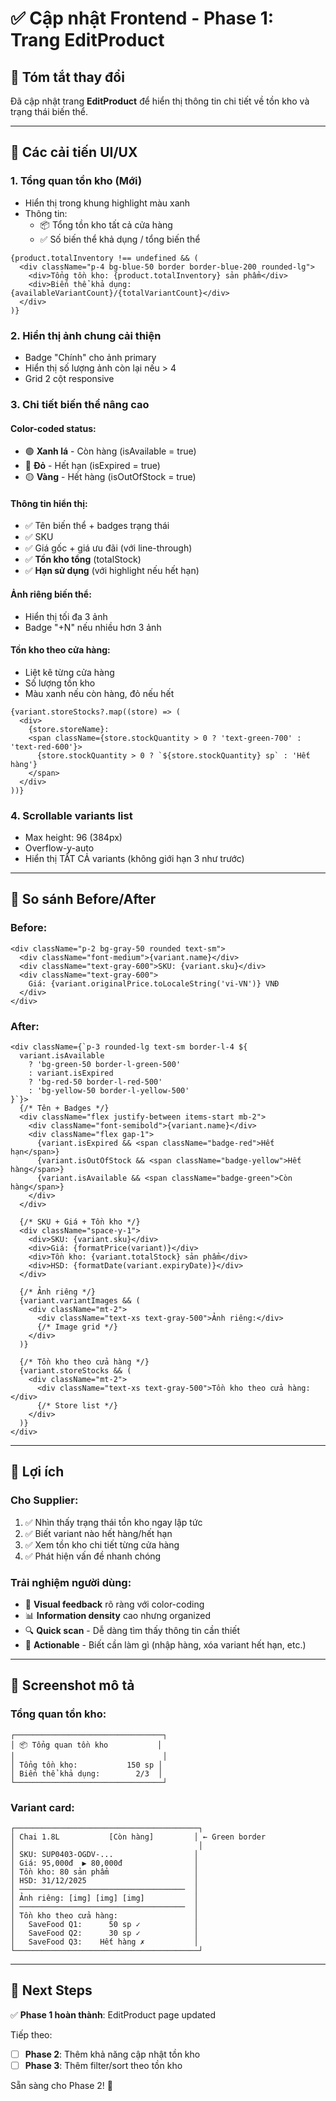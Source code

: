 # ✅ Cập nhật Frontend - Phase 1: Trang EditProduct

## 📝 Tóm tắt thay đổi

Đã cập nhật trang **EditProduct** để hiển thị thông tin chi tiết về tồn kho và trạng thái biến thể.

---

## 🎨 Các cải tiến UI/UX

### 1. **Tổng quan tồn kho** (Mới)
- Hiển thị trong khung highlight màu xanh
- Thông tin:
  - 📦 Tổng tồn kho tất cả cửa hàng
  - ✅ Số biến thể khả dụng / tổng biến thể

```tsx
{product.totalInventory !== undefined && (
  <div className="p-4 bg-blue-50 border border-blue-200 rounded-lg">
    <div>Tổng tồn kho: {product.totalInventory} sản phẩm</div>
    <div>Biến thể khả dụng: {availableVariantCount}/{totalVariantCount}</div>
  </div>
)}
```

### 2. **Hiển thị ảnh chung cải thiện**
- Badge "Chính" cho ảnh primary
- Hiển thị số lượng ảnh còn lại nếu > 4
- Grid 2 cột responsive

### 3. **Chi tiết biến thể nâng cao**

#### **Color-coded status:**
- 🟢 **Xanh lá** - Còn hàng (isAvailable = true)
- 🔴 **Đỏ** - Hết hạn (isExpired = true)
- 🟡 **Vàng** - Hết hàng (isOutOfStock = true)

#### **Thông tin hiển thị:**
- ✅ Tên biến thể + badges trạng thái
- ✅ SKU
- ✅ Giá gốc + giá ưu đãi (với line-through)
- ✅ **Tồn kho tổng** (totalStock)
- ✅ **Hạn sử dụng** (với highlight nếu hết hạn)

#### **Ảnh riêng biến thể:**
- Hiển thị tối đa 3 ảnh
- Badge "+N" nếu nhiều hơn 3 ảnh

#### **Tồn kho theo cửa hàng:**
- Liệt kê từng cửa hàng
- Số lượng tồn kho
- Màu xanh nếu còn hàng, đỏ nếu hết

```tsx
{variant.storeStocks?.map((store) => (
  <div>
    {store.storeName}: 
    <span className={store.stockQuantity > 0 ? 'text-green-700' : 'text-red-600'}>
      {store.stockQuantity > 0 ? `${store.stockQuantity} sp` : 'Hết hàng'}
    </span>
  </div>
))}
```

### 4. **Scrollable variants list**
- Max height: 96 (384px)
- Overflow-y-auto
- Hiển thị TẤT CẢ variants (không giới hạn 3 như trước)

---

## 🔄 So sánh Before/After

### **Before:**
```tsx
<div className="p-2 bg-gray-50 rounded text-sm">
  <div className="font-medium">{variant.name}</div>
  <div className="text-gray-600">SKU: {variant.sku}</div>
  <div className="text-gray-600">
    Giá: {variant.originalPrice.toLocaleString('vi-VN')} VNĐ
  </div>
</div>
```

### **After:**
```tsx
<div className={`p-3 rounded-lg text-sm border-l-4 ${
  variant.isAvailable 
    ? 'bg-green-50 border-l-green-500' 
    : variant.isExpired 
    ? 'bg-red-50 border-l-red-500'
    : 'bg-yellow-50 border-l-yellow-500'
}`}>
  {/* Tên + Badges */}
  <div className="flex justify-between items-start mb-2">
    <div className="font-semibold">{variant.name}</div>
    <div className="flex gap-1">
      {variant.isExpired && <span className="badge-red">Hết hạn</span>}
      {variant.isOutOfStock && <span className="badge-yellow">Hết hàng</span>}
      {variant.isAvailable && <span className="badge-green">Còn hàng</span>}
    </div>
  </div>
  
  {/* SKU + Giá + Tồn kho */}
  <div className="space-y-1">
    <div>SKU: {variant.sku}</div>
    <div>Giá: {formatPrice(variant)}</div>
    <div>Tồn kho: {variant.totalStock} sản phẩm</div>
    <div>HSD: {formatDate(variant.expiryDate)}</div>
  </div>

  {/* Ảnh riêng */}
  {variant.variantImages && (
    <div className="mt-2">
      <div className="text-xs text-gray-500">Ảnh riêng:</div>
      {/* Image grid */}
    </div>
  )}

  {/* Tồn kho theo cửa hàng */}
  {variant.storeStocks && (
    <div className="mt-2">
      <div className="text-xs text-gray-500">Tồn kho theo cửa hàng:</div>
      {/* Store list */}
    </div>
  )}
</div>
```

---

## 🎯 Lợi ích

### **Cho Supplier:**
1. ✅ Nhìn thấy trạng thái tồn kho ngay lập tức
2. ✅ Biết variant nào hết hàng/hết hạn
3. ✅ Xem tồn kho chi tiết từng cửa hàng
4. ✅ Phát hiện vấn đề nhanh chóng

### **Trải nghiệm người dùng:**
- 🎨 **Visual feedback** rõ ràng với color-coding
- 📊 **Information density** cao nhưng organized
- 🔍 **Quick scan** - Dễ dàng tìm thấy thông tin cần thiết
- 🚀 **Actionable** - Biết cần làm gì (nhập hàng, xóa variant hết hạn, etc.)

---

## 📸 Screenshot mô tả

### **Tổng quan tồn kho:**
```
┌─────────────────────────────────┐
│ 📦 Tổng quan tồn kho           │
│                                 │
│ Tổng tồn kho:           150 sp │
│ Biến thể khả dụng:        2/3  │
└─────────────────────────────────┘
```

### **Variant card:**
```
┌─────────────────────────────────────────┐
│ Chai 1.8L           [Còn hàng]         │ ← Green border
│                                         │
│ SKU: SUP0403-OGDV-...                  │
│ Giá: 95,000đ  ▶ 80,000đ                │
│ Tồn kho: 80 sản phẩm                   │
│ HSD: 31/12/2025                        │
│ ─────────────────────────────────────  │
│ Ảnh riêng: [img] [img] [img]           │
│ ─────────────────────────────────────  │
│ Tồn kho theo cửa hàng:                 │
│   SaveFood Q1:      50 sp ✓            │
│   SaveFood Q2:      30 sp ✓            │
│   SaveFood Q3:    Hết hàng ✗           │
└─────────────────────────────────────────┘
```

---

## 🚀 Next Steps

✅ **Phase 1 hoàn thành**: EditProduct page updated

Tiếp theo:
- [ ] **Phase 2**: Thêm khả năng cập nhật tồn kho
- [ ] **Phase 3**: Thêm filter/sort theo tồn kho

Sẵn sàng cho Phase 2! 🎉
